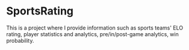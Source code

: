 # SportsRating
This is a project where I provide information such as sports teams' ELO rating, player statistics and analytics, pre/in/post-game analytics, win probability.
